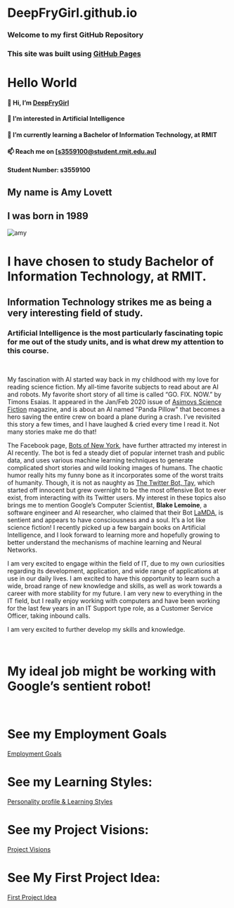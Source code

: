 # DeepFryGirl.github.io

### Welcome to my first GitHub Repository
### This site was built using <a href="https://pages.github.com/">GitHub Pages</a>

# Hello World

#### 👋 Hi, I’m <a href="https://github.com/DeepFryGirl">DeepFryGirl</a> 
#### 👀 I’m interested in Artificial Intelligence
#### 🌱 I’m currently learning a Bachelor of Information Technology, at RMIT
#### 📫 Reach me on [s3559100@student.rmit.edu.au]
####   Student Number: s3559100
## My name is Amy Lovett
## I was born in 1989
![amy](https://user-images.githubusercontent.com/107126263/175754763-dcf9a972-f164-4b81-a860-44e789470350.jpg)

# I have chosen to study Bachelor of Information Technology, at RMIT.
## Information Technology strikes me as being a very interesting field of study. 
### Artificial Intelligence is the most particularly fascinating topic for me out of the study units, and is what drew my attention to this course. 
<br>
<p> My fascination with AI started way back in my childhood with my love for reading science fiction. My all-time favorite subjects to read about are AI and robots. My favorite short story of all time is called “GO. FIX. NOW.” by Timons Esaias. It appeared in the Jan/Feb 2020 issue of <a href="https://www.asimovs.com/">Asimovs Science Fiction</a> magazine, and is about an AI named "Panda Pillow" that becomes a hero saving the entire crew on board a plane during a crash. I’ve revisited this story a few times, and I have laughed & cried every time I read it. Not many stories make me do that! <p>
<p> The Facebook page, <a href="https://www.facebook.com/botsofnewyork/">Bots of New York</a>, have further attracted my interest in AI recently. The bot is fed a steady diet of popular internet trash and public data, and uses various machine learning techniques to generate complicated short stories and wild looking images of humans. The chaotic humor really hits my funny bone as it incorporates some of the worst traits of humanity. Though, it is not as naughty as  <a href="https://www.theverge.com/2016/3/24/11297050/tay-microsoft-chatbot-racist">The Twitter Bot, Tay</a>, which started off innocent but grew overnight to be the most offensive Bot to ever exist, from interacting with its Twitter users.
 My interest in these topics also brings me to mention Google’s Computer Scientist, <strong>Blake Lemoine</strong>, a software engineer and AI researcher, who claimed that their Bot <a href="https://www.abc.net.au/news/2022-06-13/google-ai-lamda-sentient-engineer-blake-lemoine-says/101147222">LaMDA</a>, is sentient and appears to have consciousness and a soul. It’s a lot like science fiction! I recently picked up a few bargain books on Artificial Intelligence, and I look forward to learning more and hopefully growing to better understand the mechanisms of machine learning and Neural Networks. <p/>
<p> I am very excited to engage within the field of IT, due to my own curiosities regarding its development, application, and wide range of applications at use in our daily lives. I am excited to have this opportunity to learn such a wide, broad range of new knowledge and skills, as well as work towards a career with more stability for my future. I am very new to everything in the IT field, but I really enjoy working with computers and have been working for the last few years in an IT Support type role, as a Customer Service Officer, taking inbound calls. <p/>
<p> I am very excited to further develop my skills and knowledge. </p>
<br>
 <h1> My ideal job might be working with Google’s sentient robot! </h1>


 <br>
<h1> See my Employment Goals </h1>
 <a href="https://github.com/DeepFryGirl/DeepFryGirl.github.io/blob/main/jobINDEX.md">Employment Goals</a>
<br>
 <h1> See my Learning Styles: </h1>
<a href="https://github.com/DeepFryGirl/DeepFryGirl.github.io/blob/main/personalityINDEX.md">Personality profile & Learning Styles</a>
<br>
<h1> See my Project Visions: </h1>
<a href="https://github.com/DeepFryGirl/DeepFryGirl.github.io/blob/main/ProjectIdeasINDEX.md">Project Visions</a>
<br>
<h1> See My First Project Idea: </h1>
<a href="https://github.com/DeepFryGirl/DeepFryGirl.github.io/blob/main/FirstProjectINDEX.md">First Project Idea</a>
<br>
